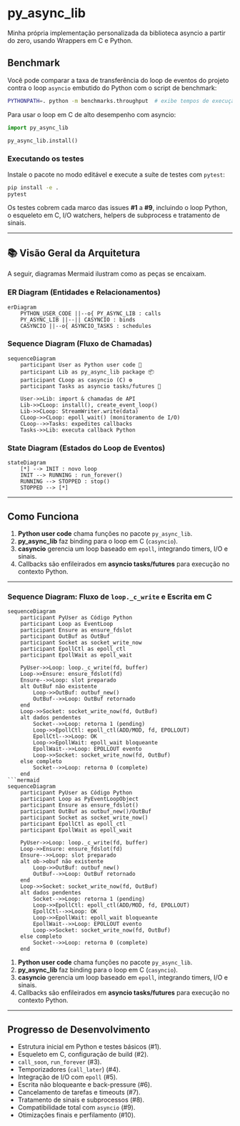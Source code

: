 # py\_async\_lib

Minha própria implementação personalizada da biblioteca asyncio a partir do zero, usando Wrappers em C e Python.

## Benchmark

Você pode comparar a taxa de transferência do loop de eventos do projeto contra o loop `asyncio` embutido do Python com o script de benchmark:

```bash
PYTHONPATH=. python -m benchmarks.throughput  # exibe tempos de execução em segundos
```

Para usar o loop em C de alto desempenho com asyncio:

```python
import py_async_lib

py_async_lib.install()
```

### Executando os testes

Instale o pacote no modo editável e execute a suíte de testes com `pytest`:

```bash
pip install -e .
pytest
```

Os testes cobrem cada marco das issues **#1** a **#9**, incluindo o loop Python, o esqueleto em C, I/O watchers, helpers de subprocess e tratamento de sinais.

---

## 📚 Visão Geral da Arquitetura

A seguir, diagramas Mermaid ilustram como as peças se encaixam.

### ER Diagram (Entidades e Relacionamentos)

```mermaid
erDiagram
    PYTHON_USER_CODE ||--o{ PY_ASYNC_LIB : calls
    PY_ASYNC_LIB ||--|| CASYNCIO : binds
    CASYNCIO ||--o{ ASYNCIO_TASKS : schedules
```

### Sequence Diagram (Fluxo de Chamadas)

```mermaid
sequenceDiagram
    participant User as Python user code 🐍
    participant Lib as py_async_lib package 📦
    participant CLoop as casyncio (C) ⚙️
    participant Tasks as asyncio tasks/futures 🔑

    User->>Lib: import & chamadas de API
    Lib->>CLoop: install(), create_event_loop()
    Lib->>CLoop: StreamWriter.write(data)
    CLoop->>CLoop: epoll_wait() (monitoramento de I/O)
    CLoop-->>Tasks: expedites callbacks
    Tasks->>Lib: executa callback Python
```

### State Diagram (Estados do Loop de Eventos)

```mermaid
stateDiagram
    [*] --> INIT : novo loop
    INIT --> RUNNING : run_forever()
    RUNNING --> STOPPED : stop()
    STOPPED --> [*]
```

---

## Como Funciona

1. **Python user code** chama funções no pacote `py_async_lib`.
2. **py\_async\_lib** faz binding para o loop em C (`casyncio`).
3. **casyncio** gerencia um loop baseado em `epoll`, integrando timers, I/O e sinais.
4. Callbacks são enfileirados em **asyncio tasks/futures** para execução no contexto Python.

---

### Sequence Diagram: Fluxo de `loop._c_write` e Escrita em C

````mermaid
sequenceDiagram
    participant PyUser as Código Python
    participant Loop as EventLoop
    participant Ensure as ensure_fdslot
    participant OutBuf as OutBuf
    participant Socket as socket_write_now
    participant EpollCtl as epoll_ctl
    participant EpollWait as epoll_wait

    PyUser->>Loop: loop._c_write(fd, buffer)
    Loop->>Ensure: ensure_fdslot(fd)
    Ensure-->>Loop: slot preparado
    alt OutBuf não existente
        Loop->>OutBuf: outbuf_new()
        OutBuf-->>Loop: OutBuf retornado
    end
    Loop->>Socket: socket_write_now(fd, OutBuf)
    alt dados pendentes
        Socket-->>Loop: retorna 1 (pending)
        Loop->>EpollCtl: epoll_ctl(ADD/MOD, fd, EPOLLOUT)
        EpollCtl-->>Loop: OK
        Loop->>EpollWait: epoll_wait bloqueante
        EpollWait-->>Loop: EPOLLOUT evento
        Loop->>Socket: socket_write_now(fd, OutBuf)
    else completo
        Socket-->>Loop: retorna 0 (complete)
    end
```mermaid
sequenceDiagram
    participant PyUser as Código Python
    participant Loop as PyEventLoopObject
    participant Ensure as ensure_fdslot()
    participant OutBuf as outbuf_new()/OutBuf
    participant Socket as socket_write_now()
    participant EpollCtl as epoll_ctl
    participant EpollWait as epoll_wait

    PyUser->>Loop: loop._c_write(fd, buffer)
    Loop->>Ensure: ensure_fdslot(fd)
    Ensure-->>Loop: slot preparado
    alt ob->obuf não existente
        Loop->>OutBuf: outbuf_new()
        OutBuf-->>Loop: OutBuf retornado
    end
    Loop->>Socket: socket_write_now(fd, OutBuf)
    alt dados pendentes
        Socket-->>Loop: retorna 1 (pending)
        Loop->>EpollCtl: epoll_ctl(ADD/MOD, fd, EPOLLOUT)
        EpollCtl-->>Loop: OK
        Loop->>EpollWait: epoll_wait bloqueante
        EpollWait-->>Loop: EPOLLOUT evento
        Loop->>Socket: socket_write_now(fd, OutBuf)
    else completo
        Socket-->>Loop: retorna 0 (complete)
    end
````

1. **Python user code** chama funções no pacote `py_async_lib`.
2. **py\_async\_lib** faz binding para o loop em C (`casyncio`).
3. **casyncio** gerencia um loop baseado em `epoll`, integrando timers, I/O e sinais.
4. Callbacks são enfileirados em **asyncio tasks/futures** para execução no contexto Python.

---

## Progresso de Desenvolvimento

* Estrutura inicial em Python e testes básicos (#1).
* Esqueleto em C, configuração de build (#2).
* `call_soon`, `run_forever` (#3).
* Temporizadores (`call_later`) (#4).
* Integração de I/O com `epoll` (#5).
* Escrita não bloqueante e back-pressure (#6).
* Cancelamento de tarefas e timeouts (#7).
* Tratamento de sinais e subprocessos (#8).
* Compatibilidade total com `asyncio` (#9).
* Otimizações finais e perfilamento (#10).
